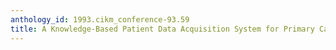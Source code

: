 ```yaml
---
anthology_id: 1993.cikm_conference-93.59
title: A Knowledge-Based Patient Data Acquisition System for Primary Care Medicine
---
```

